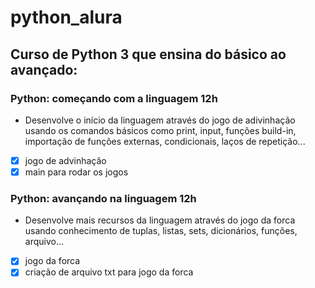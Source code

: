 # python_alura
## Curso de Python 3 que ensina do básico ao avançado:
### Python: começando com a linguagem 12h
- Desenvolve o início da linguagem através do jogo de adivinhação usando os comandos básicos como print, input, funções build-in, importação de funções externas, condicionais, laços de repetição...
- [x] jogo de advinhação
- [x] main para rodar os jogos
### Python: avançando na linguagem 12h
- Desenvolve mais recursos da linguagem através do jogo da forca usando conhecimento de tuplas, listas, sets, dicionários, funções, arquivo...
- [x] jogo da forca
- [x] criação de arquivo txt para jogo da forca
